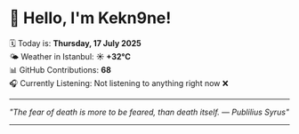 # 👋 Hello, I'm Kekn9ne!

🗓️ Today is: **Thursday, 17 July 2025**  
🌤️ Weather in Istanbul: **☀️   +32°C**  
📊 GitHub Contributions: **68**  
🎧 Currently Listening: Not listening to anything right now ❌

---

_"The fear of death is more to be feared, than death itself. — *Publilius Syrus*"_

---
